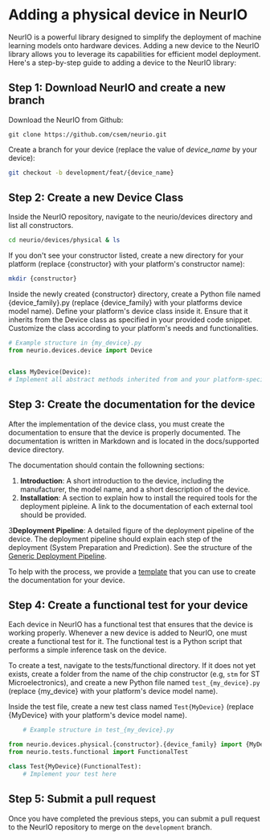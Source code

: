 # Adding a physical device in NeurIO

NeurIO is a powerful library designed to simplify the deployment of machine learning models onto hardware devices.
Adding a new device to the NeurIO library allows you to leverage its capabilities for efficient model deployment. Here's
a step-by-step guide to adding a device to the NeurIO library:

## Step 1: Download NeurIO and create a new branch

Download the NeurIO from Github:

```shell
git clone https://github.com/csem/neurio.git
```

Create a branch for your device (replace the value of *device_name* by your device):

```sh
git checkout -b development/feat/{device_name}
```

## Step 2:  Create a new Device Class

Inside the NeurIO repository, navigate to the neurio/devices directory and list all constructors.

```sh
cd neurio/devices/physical & ls
```

If you don't see your constructor listed, create a new directory for your platform (replace {constructor} with your
platform's constructor name):

```sh
mkdir {constructor}
```

Inside the newly created {constructor} directory, create a Python file named {device_family}.py (replace {device_family} with
your platforms device model name).
Define your platform's device class inside it.
Ensure that it inherits from the Device class as specified in your provided code snippet.
Customize the class according to your platform's needs and functionalities.

```python
# Example structure in {my_device}.py
from neurio.devices.device import Device


class MyDevice(Device):
# Implement all abstract methods inherited from and your platform-specific methods and attributes here

```

## Step 3: Create the documentation for the device

After the implementation of the device class, you must create the documentation to ensure that the device is properly
documented.
The documentation is written in Markdown and is located in the docs/supported device directory.

The documentation should contain the followning sections:

1. **Introduction**:
   A short introduction to the device, including the manufacturer, the model name, and a short description of the
   device.
2. **Installation**: A section to explain how to install the required tools for the deployment pipleine.
   A link to the documentation of each external tool should be provided.

3**Deployment Pipeline**: A detailed figure of the deployment pipeline of the device.
The deployment pipeline should explain each step of the deployment (System Preparation and Prediction). See the
structure
of the [Generic Deployment Pipeline](../basics/generic_deployment.md).

To help with the process, we provide a [template](../contribution/template.md) that you can use to create the
documentation for your device.

## Step 4: Create a functional test for your device

Each device in NeurIO has a functional test that ensures that the device is working properly.
Whenever a new device is added to NeurIO, one must create a functional test for it.
The functional test is a Python script that performs a simple inference task on the device.

To create a test, navigate to the tests/functional directory.
If it does not yet exists, create a folder from the name of the chip constructor (e.g, `stm` for ST Microelectronics),
and create a new Python file named
`test_{my_device}.py` (replace {my_device} with your platform's device model name).

Inside the test file, create a new test class named `Test{MyDevice}` (replace {MyDevice} with your platform's device
model name).

```python
    # Example structure in test_{my_device}.py

from neurio.devices.physical.{constructor}.{device_family} import {MyDevice}
from neurio.tests.functional import FunctionalTest

class Test{MyDevice}(FunctionalTest):
    # Implement your test here
```

## Step 5: Submit a pull request

Once you have completed the previous steps, you can submit a pull request to the NeurIO repository to merge
on the `development` branch.

